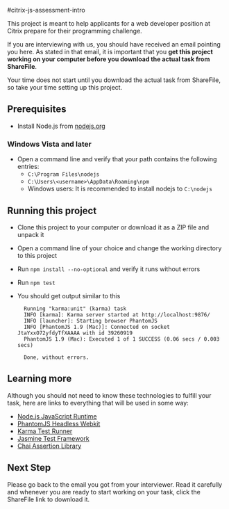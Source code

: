 #citrix-js-assessment-intro

This project is meant to help applicants for a web developer position at Citrix prepare for their programming challenge.

If you are interviewing with us, you should have received an email pointing you here.
As stated in that email, it is important that you **get this project working on your computer before you download the actual task from ShareFile**.

Your time does not start until you download the actual task from ShareFile, so take your time setting up this project.

## Prerequisites

- Install Node.js from [nodejs.org](http://nodejs.org/)

### Windows Vista and later
- Open a command line and verify that your path contains the following entries:
	- ```C:\Program Files\nodejs```
	- ```C:\Users\<username>\AppData\Roaming\npm```
    - Windows users: It is recommended to install nodejs to ```C:\nodejs```

## Running this project
- Clone this project to your computer or download it as a ZIP file and unpack it
- Open a command line of your choice and change the working directory to this project
- Run ```npm install --no-optional``` and verify it runs without errors
- Run ```npm test```
- You should get output similar to this

		Running "karma:unit" (karma) task
		INFO [karma]: Karma server started at http://localhost:9876/
		INFO [launcher]: Starting browser PhantomJS
		INFO [PhantomJS 1.9 (Mac)]: Connected on socket JtaYxxO72yfdyTfXAAAA with id 39260919
		PhantomJS 1.9 (Mac): Executed 1 of 1 SUCCESS (0.06 secs / 0.003 secs)
		
		Done, without errors.

## Learning more
Although you should not need to know these technologies to fulfill your task, here are links to everything that will be used in some way:

- [Node.js JavaScript Runtime](http://nodejs.org)
- [PhantomJS Headless Webkit](http://phantomjs.org/)
- [Karma Test Runner](http://karma-runner.github.io)
- [Jasmine Test Framework](http://jasmine.github.io/)
- [Chai Assertion Library](http://chaijs.com)

## Next Step
Please go back to the email you got from your interviewer.
Read it carefully and whenever you are ready to start working on your task,
click the ShareFile link to download it.
